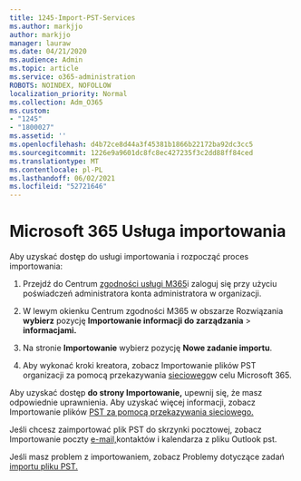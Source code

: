 ```yaml
---
title: 1245-Import-PST-Services
ms.author: markjjo
author: markjjo
manager: lauraw
ms.date: 04/21/2020
ms.audience: Admin
ms.topic: article
ms.service: o365-administration
ROBOTS: NOINDEX, NOFOLLOW
localization_priority: Normal
ms.collection: Adm_O365
ms.custom:
- "1245"
- "1800027"
ms.assetid: ''
ms.openlocfilehash: d4b72ce8d44a3f45381b1866b22172ba92dc3cc5
ms.sourcegitcommit: 1226e9a9601dc8fc8ec427235f3c2dd88ff84ced
ms.translationtype: MT
ms.contentlocale: pl-PL
ms.lasthandoff: 06/02/2021
ms.locfileid: "52721646"
---
```

# <a name="microsoft-365-import-service"></a>Microsoft 365 Usługa importowania

Aby uzyskać dostęp do usługi importowania i rozpocząć proces importowania:

1. Przejdź do Centrum [zgodności usługi M365](https://compliance.microsoft.com/)i zaloguj się przy użyciu poświadczeń administratora konta administratora w organizacji.

1. W lewym okienku Centrum zgodności M365 w obszarze Rozwiązania **wybierz** pozycję **Importowanie informacji do zarządzania**  >  **informacjami.**

1. Na stronie **Importowanie** wybierz pozycję **Nowe zadanie importu**.

1. Aby wykonać kroki kreatora, zobacz Importowanie plików PST organizacji za pomocą przekazywania [sieciowego](/compliance/use-network-upload-to-import-pst-files)w celu Microsoft 365.

Aby uzyskać dostęp **do strony Importowanie,** upewnij się, że masz odpowiednie uprawnienia. Aby uzyskać więcej informacji, zobacz Importowanie plików [PST za pomocą przekazywania sieciowego.](/microsoft-365/compliance/importing-pst-files-to-office-365#using-network-upload-to-import-pst-files)

Jeśli chcesz zaimportować plik PST do skrzynki pocztowej, zobacz Importowanie poczty [e-mail,](https://support.office.com/article/import-email-contacts-and-calendar-from-an-outlook-pst-file-431a8e9a-f99f-4d5f-ae48-ded54b3440ac)kontaktów i kalendarza z pliku Outlook pst.

Jeśli masz problem z importowaniem, zobacz Problemy dotyczące zadań [importu pliku PST.](/office365/troubleshoot/pst-import-service/issues-with-pst-import-job)

